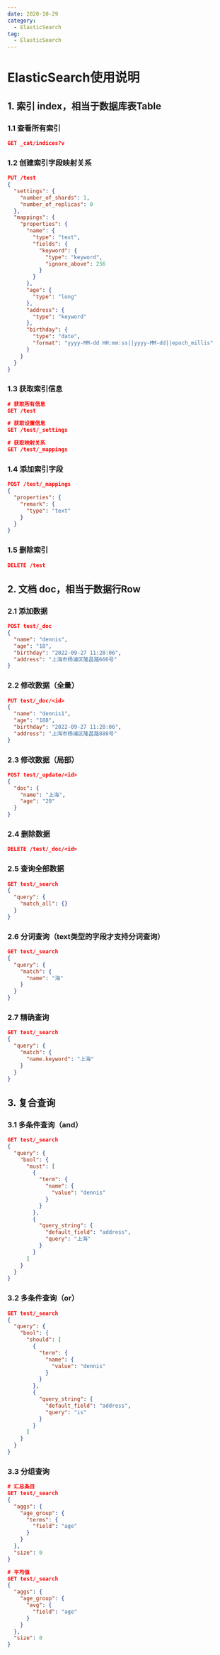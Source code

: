 ```yaml
---
date: 2020-10-29
category:
  - ElasticSearch
tag:
  - ElasticSearch
---
```


# ElasticSearch使用说明

## 1. 索引 index，相当于数据库表Table

### 1.1 查看所有索引

``` json
GET _cat/indices?v
```

### 1.2 创建索引字段映射关系

``` json
PUT /test
{
  "settings": {
    "number_of_shards": 1,
    "number_of_replicas": 0
  },
  "mappings": {
    "properties": {
      "name": {
        "type": "text",
        "fields": {
          "keyword": {
            "type": "keyword",
            "ignore_above": 256
          }
        }
      },
      "age": {
        "type": "long"
      },
      "address": {
        "type": "keyword"
      },
      "birthday": {
        "type": "date",
        "format": "yyyy-MM-dd HH:mm:ss||yyyy-MM-dd||epoch_millis"
      }
    }
  }
}
```

### 1.3 获取索引信息

``` json
# 获取所有信息
GET /test

# 获取设置信息
GET /test/_settings

# 获取映射关系
GET /test/_mappings
```

### 1.4 添加索引字段

```json
POST /test/_mappings
{
  "properties": {
    "remark": {
      "type": "text"
    }
  }
}
```

### 1.5 删除索引

```json
DELETE /test
```



## 2. 文档 doc，相当于数据行Row

### 2.1 添加数据

```json
POST test/_doc
{
  "name": "dennis",
  "age": "18",
  "birthday": "2022-09-27 11:28:06",
  "address": "上海市杨浦区隆昌路666号"
}
```

### 2.2 修改数据（全量）

```json
PUT test/_doc/<id>
{
  "name": "dennis1",
  "age": "188",
  "birthday": "2022-09-27 11:28:06",
  "address": "上海市杨浦区隆昌路888号"
}
```

### 2.3 修改数据（局部）

```json
POST test/_update/<id>
{
  "doc": {
    "name": "上海",
    "age": "20"
  }
}
```

### 2.4 删除数据

```json
DELETE /test/_doc/<id>
```

### 2.5 查询全部数据

```json
GET test/_search
{
  "query": {
    "match_all": {}
  }
}
```

### 2.6 分词查询（text类型的字段才支持分词查询）

```json
GET test/_search
{
  "query": {
    "match": {
      "name": "海"
    }
  }
}
```

### 2.7 精确查询

```json
GET test/_search
{
  "query": {
    "match": {
      "name.keyword": "上海"
    }
  }
}
```



## 3. 复合查询

### 3.1 多条件查询（and）

```json
GET test/_search
{
  "query": {
    "bool": {
      "must": [
        {
          "term": {
            "name": {
              "value": "dennis"
            }
          }
        },
        {
          "query_string": {
            "default_field": "address",
            "query": "上海"
          }
        }
      ]
    }
  }
}
```

### 3.2 多条件查询（or）

```json
GET test/_search
{
  "query": {
    "bool": {
      "should": [
        {
          "term": {
            "name": {
              "value": "dennis"
            }
          }
        },
        {
          "query_string": {
            "default_field": "address",
            "query": "is"
          }
        }
      ]
    }
  }
}
```

### 3.3 分组查询

```json
# 汇总条目
GET test/_search
{
  "aggs": {
    "age_group": {
      "terms": {
        "field": "age"
      }
    }
  },
  "size": 0
}

# 平均值
GET test/_search
{
  "aggs": {
    "age_group": {
      "avg": {
        "field": "age"
      }
    }
  },
  "size": 0
}
```